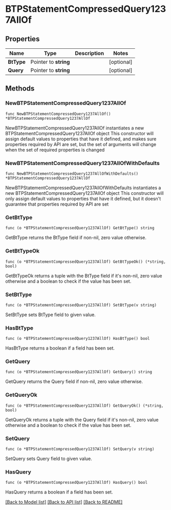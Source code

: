 # BTPStatementCompressedQuery1237AllOf

## Properties

Name | Type | Description | Notes
------------ | ------------- | ------------- | -------------
**BtType** | Pointer to **string** |  | [optional] 
**Query** | Pointer to **string** |  | [optional] 

## Methods

### NewBTPStatementCompressedQuery1237AllOf

`func NewBTPStatementCompressedQuery1237AllOf() *BTPStatementCompressedQuery1237AllOf`

NewBTPStatementCompressedQuery1237AllOf instantiates a new BTPStatementCompressedQuery1237AllOf object
This constructor will assign default values to properties that have it defined,
and makes sure properties required by API are set, but the set of arguments
will change when the set of required properties is changed

### NewBTPStatementCompressedQuery1237AllOfWithDefaults

`func NewBTPStatementCompressedQuery1237AllOfWithDefaults() *BTPStatementCompressedQuery1237AllOf`

NewBTPStatementCompressedQuery1237AllOfWithDefaults instantiates a new BTPStatementCompressedQuery1237AllOf object
This constructor will only assign default values to properties that have it defined,
but it doesn't guarantee that properties required by API are set

### GetBtType

`func (o *BTPStatementCompressedQuery1237AllOf) GetBtType() string`

GetBtType returns the BtType field if non-nil, zero value otherwise.

### GetBtTypeOk

`func (o *BTPStatementCompressedQuery1237AllOf) GetBtTypeOk() (*string, bool)`

GetBtTypeOk returns a tuple with the BtType field if it's non-nil, zero value otherwise
and a boolean to check if the value has been set.

### SetBtType

`func (o *BTPStatementCompressedQuery1237AllOf) SetBtType(v string)`

SetBtType sets BtType field to given value.

### HasBtType

`func (o *BTPStatementCompressedQuery1237AllOf) HasBtType() bool`

HasBtType returns a boolean if a field has been set.

### GetQuery

`func (o *BTPStatementCompressedQuery1237AllOf) GetQuery() string`

GetQuery returns the Query field if non-nil, zero value otherwise.

### GetQueryOk

`func (o *BTPStatementCompressedQuery1237AllOf) GetQueryOk() (*string, bool)`

GetQueryOk returns a tuple with the Query field if it's non-nil, zero value otherwise
and a boolean to check if the value has been set.

### SetQuery

`func (o *BTPStatementCompressedQuery1237AllOf) SetQuery(v string)`

SetQuery sets Query field to given value.

### HasQuery

`func (o *BTPStatementCompressedQuery1237AllOf) HasQuery() bool`

HasQuery returns a boolean if a field has been set.


[[Back to Model list]](../README.md#documentation-for-models) [[Back to API list]](../README.md#documentation-for-api-endpoints) [[Back to README]](../README.md)


